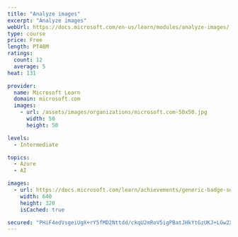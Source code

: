 ```yaml
---
title: "Analyze images"
excerpt: "Analyze images"
webUrl: https://docs.microsoft.com/en-us/learn/modules/analyze-images/
type: course
price: Free
length: PT48M
ratings:
  count: 12
  average: 5
heat: 131

provider:
  name: Microsoft Learn
  domain: microsoft.com
  images:
    - url: /assets/images/organizations/microsoft.com-50x50.jpg
      width: 50
      height: 50

levels:
  - Intermediate

topics:
  - Azure
  - AI

images:
  - url: https://docs.microsoft.com/learn/achievements/generic-badge-social.png
    width: 640
    height: 320
    isCached: true

secured: "PHiF4edVsgeiUgX+rY5fMD2Nttdd/ckqU2mRoV5igPBatJHkYtGzUKJ+LGw2X9Frlqv/DBvs4GmnCHmtCQl6Q8/khEWT+lCtBsIKhr9UlM1AluAc6NrMXh2rpUm3pCsEYJjY5ps1tRaaEBTBBqRM6CQrXbSn7WQRd5o175buerbQmdUPGwOwdDk9R+acTJ8lC38KsEnP+6cbHg0J0mIy/BwNSvc5Lellv7weBzLWuw5AQXZEQgTMICWcyMJsEVcY/RmNi8g4OC9joOt5sPqJDYqfmwfGvLSgUjPzIhvrRb1OveJ7lS9EVOSsa1VB6N59d/dJiVfLPOA4Tv/2ZiALs1Q8wRziJ8AGHVch0P1NU4AgQCefTFhHjUBuOsgQinm8E+0mNUXnDEd8bNUCDkxy+2FFkKzJgx97+QzzzY0M2RM=;xdWp2xndA2qTPtkEK1mbCg=="
---
```


